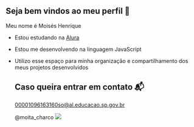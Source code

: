 ## Seja bem vindos ao meu perfil 💛

Meu nome é Moisés Henrique

- Estou estudando na [Alura](https://www.alura.com.br)
- Estou me desenvolvendo na linguagem JavaScript
- Utilizo esse espaço para minha organização e compartilhamento dos meus projetos desenvolvidos

  ## Caso queira entrar em contato 📬

  00001096163160so@al.educacao.sp.gov.br

  @moita_charco
![](https://media1.tenor.com/m/NVP2kRD7CHsAAAAC/dancing-dog.gif)
